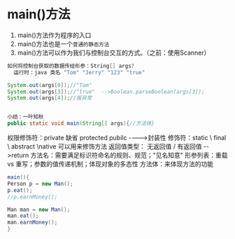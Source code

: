 # main()方法
1. main()方法作为程序的入口
2. main()方法也是一个`普通的静态方法`
3. main()方法可以作为我们与控制台交互的方式。（之前：使用Scanner）

  
```java
如何将控制台获取的数据传给形参：String[] args?
  运行时：java 类名 "Tom" "Jerry" "123" "true"

System.out(args[0]);//"Tom"
System.out(args[3]);//"true"  -->Boolean.parseBoolean(args[3]);
System.out(args[4]);//报异常


小结：一叶知秋
public static void main(String[] args){//方法体}
```

权限修饰符：private 缺省 protected pubilc ---->封装性
修饰符：static \ final \ abstract \native 可以用来修饰方法
返回值类型： 无返回值 / 有返回值 -->return
方法名：需要满足标识符命名的规则、规范；"见名知意"
形参列表：重载 vs 重写；参数的值传递机制；体现对象的多态性
方法体：来体现方法的功能
```java
main(){
Person p = new Man();
p.eat();
//p.earnMoney();

Man man = new Man();
man.eat();
man.earnMoney();
}
```








